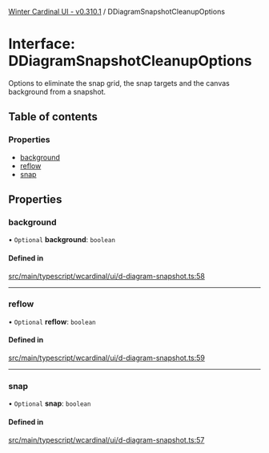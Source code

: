 [Winter Cardinal UI - v0.310.1](../index.md) / DDiagramSnapshotCleanupOptions

# Interface: DDiagramSnapshotCleanupOptions

Options to eliminate the snap grid, the snap targets and the canvas background from a snapshot.

## Table of contents

### Properties

- [background](DDiagramSnapshotCleanupOptions.md#background)
- [reflow](DDiagramSnapshotCleanupOptions.md#reflow)
- [snap](DDiagramSnapshotCleanupOptions.md#snap)

## Properties

### background

• `Optional` **background**: `boolean`

#### Defined in

[src/main/typescript/wcardinal/ui/d-diagram-snapshot.ts:58](https://github.com/winter-cardinal/winter-cardinal-ui/blob/v0.310.1/src/main/typescript/wcardinal/ui/d-diagram-snapshot.ts#L58)

___

### reflow

• `Optional` **reflow**: `boolean`

#### Defined in

[src/main/typescript/wcardinal/ui/d-diagram-snapshot.ts:59](https://github.com/winter-cardinal/winter-cardinal-ui/blob/v0.310.1/src/main/typescript/wcardinal/ui/d-diagram-snapshot.ts#L59)

___

### snap

• `Optional` **snap**: `boolean`

#### Defined in

[src/main/typescript/wcardinal/ui/d-diagram-snapshot.ts:57](https://github.com/winter-cardinal/winter-cardinal-ui/blob/v0.310.1/src/main/typescript/wcardinal/ui/d-diagram-snapshot.ts#L57)

